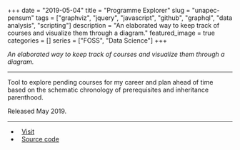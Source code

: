 +++ 
date = "2019-05-04"
title = "Programme Explorer"
slug = "unapec-pensum"
tags = ["graphviz", "jquery", "javascript", "github", "graphql", "data analysis", "scripting"]
description = "An elaborated way to keep track of courses and visualize them through a diagram."
featured_image = true
categories = []
series = ["FOSS", "Data Science"]
+++

<p>
<em>An elaborated way to keep track of courses and visualize them through a diagram.</em>
</p>
<hr>
<p>
    Tool to explore pending courses for my career and plan ahead of time based on the schematic chronology of prerequisites and inheritance parenthood.
</p>
<p>Released May 2019.</p>
<hr>
<ul>
	<li><i class="fa fa-terminal"></i>&nbsp; <a href="http://gestyy.com/etTokY">Visit</a></li>
	<li><i class="fa fa-download"></i>&nbsp; <a href="http://gestyy.com/etTokX">Source code</a></li>
</ul>